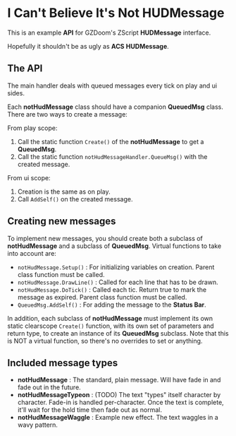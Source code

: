 # I Can't Believe It's Not HUDMessage

This is an example **API** for GZDoom's ZScript **HUDMessage** interface.

Hopefully it shouldn't be as ugly as **ACS** **HUDMessage**.

## The API

The main handler deals with queued messages every tick on play and ui sides.

Each **notHudMessage** class should have a companion **QueuedMsg** class. There
are two ways to create a message:

From play scope:
1. Call the static function `Create()` of the **notHudMessage** to get a
   **QueuedMsg**.
2. Call the static function `notHudMessageHandler.QueueMsg()` with the created
   message.

From ui scope:
1. Creation is the same as on play.
2. Call `AddSelf()` on the created message.

## Creating new messages

To implement new messages, you should create both a subclass of
**notHudMessage** and a subclass of **QueuedMsg**. Virtual functions to take
into account are:

* `notHudMessage.Setup()` : For initializing variables on creation. Parent
  class function must be called.
* `notHudMessage.DrawLine()` : Called for each line that has to be drawn.
* `notHudMessage.DoTick()` : Called each tic. Return true to mark the message
  as expired. Parent class function must be called.
* `QueuedMsg.AddSelf()` : For adding the message to the **Status Bar**.

In addition, each subclass of **notHudMessage** must implement its own static
clearscope `Create()` function, with its own set of parameters and return type,
to create an instance of its **QueuedMsg** subclass. Note that this is NOT a
virtual function, so there's no overrides to set or anything.

## Included message types

* **notHudMessage** : The standard, plain message. Will have fade in and fade
  out in the future.
* **notHudMessageTypeon** : (TODO) The text "types" itself character by
  character. Fade-in is handled per-character. Once the text is complete, it'll
  wait for the hold time then fade out as normal.
* **notHudMessageWaggle** : Example new effect. The text waggles in a wavy
  pattern.
